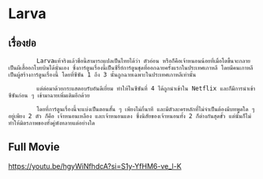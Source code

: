 # Larva

## เรื่องย่อ
            Larvaแท้จริงแล้วชื่อนี้สามารถแปลเป็นไทยได้ว่า ตัวอ่อน หรือก็คือเจ้าหนอนน้อยที่เมื่อโตขึ้นจะกลายเป็นผีเสื้ออกโบยบินได้นั่นเอง ซึ่งการ์ตูนเรื่องนี้เป็นซีรี่ย์การ์ตูนชุดที่ออกฉายครั้งแรกในประเทศเกาหลี โดยมีคนเกาหลีเป็นผู้สร้างการ์ตูนเรื่องนี้ โดยที่ซีซัน 1 ถึง 3 นั้นถูกฉายเฉพาะในประเทศเกาหลีเท่านั้น

            แต่ต่อมาด้วยกระแสตอบรับอันดีเยี่ยม ทำให้ในซีซันที่ 4 ได้ถูกนำเข้าใน Netflix และก็มีการนำเข้าซีซันก่อน ๆ เข้ามาฉายเพิ่มเติมอีกด้วย

            โดยที่การ์ตูนเรื่องนี้จะแบ่งเป็นตอนสั้น ๆ เพียงไม่กี่นาที และมีตัวละครหลักที่ไม่จำเป็นต้องมีบทพูดใด ๆ อยู่เพียง 2 ตัว ก็คือ เจ้าหนอนเหลือง และเจ้าหนอนแดง ซึ่งนิสัยของเจ้าหนอนทั้ง 2 ก็ต่างกันสุดขั้ว แต่นั้นก็ไม่ทำให้มิตรภาพของทั้งคู่พังทลายแต่อย่างใด 

## Full Movie
https://youtu.be/hgyWiNfhdcA?si=S1y-YfHM6-ve_l-K